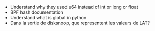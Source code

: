 * Understand why they used u64 instead of int or long or float
* BPF hash documentation
* Understand what is global in python
* Dans la sortie de disksnoop, que representent les valeurs de LAT?